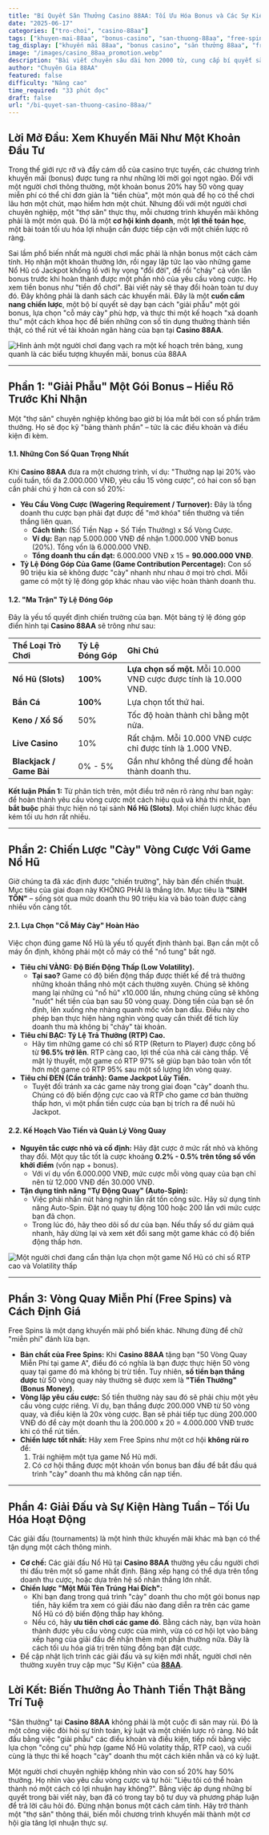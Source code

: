 ```yaml
---
title: "Bí Quyết Săn Thưởng Casino 88AA: Tối Ưu Hóa Bonus và Các Sự Kiện Hàng Tuần Để Gia Tăng Lợi Nhuận"
date: "2025-06-17"
categories: ["tro-choi", "casino-88aa"]
tags: ["khuyen-mai-88aa", "bonus-casino", "san-thuong-88aa", "free-spins", "kinh-nghiem-casino", "casino-uy-tin", "meo-choi-casino"]
tag_display: ["khuyến mãi 88aa", "bonus casino", "săn thưởng 88aa", "free spins", "kinh nghiệm casino", "casino uy tín", "mẹo chơi casino"]
image: "/images/casino_88aa_promotion.webp"
description: "Bài viết chuyên sâu dài hơn 2000 từ, cung cấp bí quyết săn thưởng tại Casino 88AA. Hướng dẫn chi tiết chiến lược 'cày' vòng cược với game Nổ Hũ, cách định giá Free Spins và tận dụng sự kiện hàng tuần để tối đa hóa lợi nhuận."
author: "Chuyên Gia 88AA"
featured: false
difficulty: "Nâng cao"
time_required: "33 phút đọc"
draft: false
url: "/bi-quyet-san-thuong-casino-88aa/"
---
```


## Lời Mở Đầu: Xem Khuyến Mãi Như Một Khoản Đầu Tư

Trong thế giới rực rỡ và đầy cám dỗ của casino trực tuyến, các chương trình khuyến mãi (bonus) được tung ra như những lời mời gọi ngọt ngào. Đối với một người chơi thông thường, một khoản bonus 20% hay 50 vòng quay miễn phí có thể chỉ đơn giản là "tiền chùa", một món quà để họ có thể chơi lâu hơn một chút, mạo hiểm hơn một chút. Nhưng đối với một người chơi chuyên nghiệp, một "thợ săn" thực thụ, mỗi chương trình khuyến mãi không phải là một món quà. Đó là một **cơ hội kinh doanh**, một **lợi thế toán học**, một bài toán tối ưu hóa lợi nhuận cần được tiếp cận với một chiến lược rõ ràng.

Sai lầm phổ biến nhất mà người chơi mắc phải là nhận bonus một cách cảm tính. Họ nhận một khoản thưởng lớn, rồi ngay lập tức lao vào những game Nổ Hũ có Jackpot khổng lồ với hy vọng "đổi đời", để rồi "cháy" cả vốn lẫn bonus trước khi hoàn thành được một phần nhỏ của yêu cầu vòng cược. Họ xem tiền bonus như "tiền đồ chơi". Bài viết này sẽ thay đổi hoàn toàn tư duy đó. Đây không phải là danh sách các khuyến mãi. Đây là một **cuốn cẩm nang chiến lược**, một bộ bí quyết sẽ dạy bạn cách "giải phẫu" một gói bonus, lựa chọn "cỗ máy cày" phù hợp, và thực thi một kế hoạch "xả doanh thu" một cách khoa học để biến những con số tín dụng thưởng thành tiền thật, có thể rút về tài khoản ngân hàng của bạn tại **Casino 88AA**.

![Hình ảnh một người chơi đang vạch ra một kế hoạch trên bảng, xung quanh là các biểu tượng khuyến mãi, bonus của 88AA](/images/casino_88aa_promotion.webp)

---

## Phần 1: "Giải Phẫu" Một Gói Bonus – Hiểu Rõ Trước Khi Nhận

Một "thợ săn" chuyên nghiệp không bao giờ bị lóa mắt bởi con số phần trăm thưởng. Họ sẽ đọc kỹ "bảng thành phần" – tức là các điều khoản và điều kiện đi kèm.

#### **1.1. Những Con Số Quan Trọng Nhất**
Khi **Casino 88AA** đưa ra một chương trình, ví dụ: "Thưởng nạp lại 20% vào cuối tuần, tối đa 2.000.000 VNĐ, yêu cầu 15 vòng cược", có hai con số bạn cần phải chú ý hơn cả con số 20%:
* **Yêu Cầu Vòng Cược (Wagering Requirement / Turnover):** Đây là tổng doanh thu cược bạn phải đạt được để "mở khóa" tiền thưởng và tiền thắng liên quan.
    * **Cách tính:** (Số Tiền Nạp + Số Tiền Thưởng) x Số Vòng Cược.
    * **Ví dụ:** Bạn nạp 5.000.000 VNĐ để nhận 1.000.000 VNĐ bonus (20%). Tổng vốn là 6.000.000 VNĐ.
    * **Tổng doanh thu cần đạt:** 6.000.000 VNĐ x 15 = **90.000.000 VNĐ**.
* **Tỷ Lệ Đóng Góp Của Game (Game Contribution Percentage):** Con số 90 triệu kia sẽ không được "cày" nhanh như nhau ở mọi trò chơi. Mỗi game có một tỷ lệ đóng góp khác nhau vào việc hoàn thành doanh thu.

#### **1.2. "Ma Trận" Tỷ Lệ Đóng Góp**
Đây là yếu tố quyết định chiến trường của bạn. Một bảng tỷ lệ đóng góp điển hình tại **Casino 88AA** sẽ trông như sau:

| Thể Loại Trò Chơi | Tỷ Lệ Đóng Góp | Ghi Chú |
| :--- | :--- | :--- |
| **Nổ Hũ (Slots)** | **100%** | **Lựa chọn số một.** Mỗi 10.000 VNĐ cược được tính là 10.000 VNĐ. |
| **Bắn Cá** | **100%** | Lựa chọn tốt thứ hai. |
| **Keno / Xổ Số** | 50% | Tốc độ hoàn thành chỉ bằng một nửa. |
| **Live Casino** | 10% | Rất chậm. Mỗi 10.000 VNĐ cược chỉ được tính là 1.000 VNĐ. |
| **Blackjack / Game Bài** | 0% - 5% | Gần như không thể dùng để hoàn thành doanh thu. |

**Kết luận Phần 1:** Từ phân tích trên, một điều trở nên rõ ràng như ban ngày: để hoàn thành yêu cầu vòng cược một cách hiệu quả và khả thi nhất, bạn **bắt buộc** phải thực hiện nó tại sảnh **Nổ Hũ (Slots)**. Mọi chiến lược khác đều kém tối ưu hơn rất nhiều.

---

## Phần 2: Chiến Lược "Cày" Vòng Cược Với Game Nổ Hũ

Giờ chúng ta đã xác định được "chiến trường", hãy bàn đến chiến thuật. Mục tiêu của giai đoạn này KHÔNG PHẢI là thắng lớn. Mục tiêu là **"SINH TỒN"** – sống sót qua mức doanh thu 90 triệu kia và bảo toàn được càng nhiều vốn càng tốt.

#### **2.1. Lựa Chọn "Cỗ Máy Cày" Hoàn Hảo**
Việc chọn đúng game Nổ Hũ là yếu tố quyết định thành bại. Bạn cần một cỗ máy ổn định, không phải một cỗ máy có thể "nổ tung" bất ngờ.
* **Tiêu chí VÀNG: Độ Biến Động Thấp (Low Volatility).**
    * **Tại sao?** Game có độ biến động thấp được thiết kế để trả thưởng những khoản thắng nhỏ một cách thường xuyên. Chúng sẽ không mang lại những cú "nổ hũ" x10.000 lần, nhưng chúng cũng sẽ không "nuốt" hết tiền của bạn sau 50 vòng quay. Dòng tiền của bạn sẽ ổn định, lên xuống nhẹ nhàng quanh mốc vốn ban đầu. Điều này cho phép bạn thực hiện hàng nghìn vòng quay cần thiết để tích lũy doanh thu mà không bị "cháy" tài khoản.
* **Tiêu chí BẠC: Tỷ Lệ Trả Thưởng (RTP) Cao.**
    * Hãy tìm những game có chỉ số RTP (Return to Player) được công bố từ **96.5% trở lên**. RTP càng cao, lợi thế của nhà cái càng thấp. Về mặt lý thuyết, một game có RTP 97% sẽ giúp bạn bảo toàn vốn tốt hơn một game có RTP 95% sau một số lượng lớn vòng quay.
* **Tiêu chí ĐEN (Cần tránh): Game Jackpot Lũy Tiến.**
    * Tuyệt đối tránh xa các game này trong giai đoạn "cày" doanh thu. Chúng có độ biến động cực cao và RTP cho game cơ bản thường thấp hơn, vì một phần tiền cược của bạn bị trích ra để nuôi hũ Jackpot.

#### **2.2. Kế Hoạch Vào Tiền và Quản Lý Vòng Quay**
* **Nguyên tắc cược nhỏ và cố định:** Hãy đặt cược ở mức rất nhỏ và không thay đổi. Một quy tắc tốt là cược khoảng **0.2% - 0.5% trên tổng số vốn khởi điểm** (vốn nạp + bonus).
    * Với ví dụ vốn 6.000.000 VNĐ, mức cược mỗi vòng quay của bạn chỉ nên từ 12.000 VNĐ đến 30.000 VNĐ.
* **Tận dụng tính năng "Tự Động Quay" (Auto-Spin):**
    * Việc phải nhấn nút hàng nghìn lần rất tốn công sức. Hãy sử dụng tính năng Auto-Spin. Đặt nó quay tự động 100 hoặc 200 lần với mức cược bạn đã chọn.
    * Trong lúc đó, hãy theo dõi số dư của bạn. Nếu thấy số dư giảm quá nhanh, hãy dừng lại và xem xét đổi sang một game khác có độ biến động thấp hơn.

![Một người chơi đang cẩn thận lựa chọn một game Nổ Hũ có chỉ số RTP cao và Volatility thấp](/images/casino_88aa_slots.webp)

---

## Phần 3: Vòng Quay Miễn Phí (Free Spins) và Cách Định Giá

Free Spins là một dạng khuyến mãi phổ biến khác. Nhưng đừng để chữ "miễn phí" đánh lừa bạn.

* **Bản chất của Free Spins:** Khi **Casino 88AA** tặng bạn "50 Vòng Quay Miễn Phí tại game A", điều đó có nghĩa là bạn được thực hiện 50 vòng quay tại game đó mà không bị trừ tiền. Tuy nhiên, **số tiền bạn thắng được** từ 50 vòng quay này thường sẽ được xem là **"Tiền Thưởng" (Bonus Money)**.
* **Vòng lặp yêu cầu cược:** Số tiền thưởng này sau đó sẽ phải chịu một yêu cầu vòng cược riêng. Ví dụ, bạn thắng được 200.000 VNĐ từ 50 vòng quay, và điều kiện là 20x vòng cược. Bạn sẽ phải tiếp tục dùng 200.000 VNĐ đó để cày một doanh thu là 200.000 x 20 = 4.000.000 VNĐ trước khi có thể rút tiền.
* **Chiến lược tốt nhất:** Hãy xem Free Spins như một cơ hội **không rủi ro** để:
    1.  Trải nghiệm một tựa game Nổ Hũ mới.
    2.  Có cơ hội thắng được một khoản vốn bonus ban đầu để bắt đầu quá trình "cày" doanh thu mà không cần nạp tiền.

---

## Phần 4: Giải Đấu và Sự Kiện Hàng Tuần – Tối Ưu Hóa Hoạt Động

Các giải đấu (tournaments) là một hình thức khuyến mãi khác mà bạn có thể tận dụng một cách thông minh.
* **Cơ chế:** Các giải đấu Nổ Hũ tại **Casino 88AA** thường yêu cầu người chơi thi đấu trên một số game nhất định. Bảng xếp hạng có thể dựa trên tổng doanh thu cược, hoặc dựa trên hệ số nhân thắng lớn nhất.
* **Chiến lược "Một Mũi Tên Trúng Hai Đích":**
    * Khi bạn đang trong quá trình "cày" doanh thu cho một gói bonus nạp tiền, hãy kiểm tra xem có giải đấu nào đang diễn ra trên các game Nổ Hũ có độ biến động thấp hay không.
    * Nếu có, hãy **ưu tiên chơi các game đó**. Bằng cách này, bạn vừa hoàn thành được yêu cầu vòng cược của mình, vừa có cơ hội lọt vào bảng xếp hạng của giải đấu để nhận thêm một phần thưởng nữa. Đây là cách tối ưu hóa giá trị trên từng đồng bạn đặt cược.
* Để cập nhật lịch trình các giải đấu và sự kiện mới nhất, người chơi nên thường xuyên truy cập mục "Sự Kiện" của [**88AA**](https://88aa.com.co "88AA").

## Lời Kết: Biến Thưởng Ảo Thành Tiền Thật Bằng Trí Tuệ

"Săn thưởng" tại **Casino 88AA** không phải là một cuộc đi săn may rủi. Đó là một công việc đòi hỏi sự tính toán, kỷ luật và một chiến lược rõ ràng. Nó bắt đầu bằng việc "giải phẫu" các điều khoản và điều kiện, tiếp nối bằng việc lựa chọn "công cụ" phù hợp (game Nổ Hũ volatity thấp, RTP cao), và cuối cùng là thực thi kế hoạch "cày" doanh thu một cách kiên nhẫn và có kỷ luật.

Một người chơi chuyên nghiệp không nhìn vào con số 20% hay 50% thưởng. Họ nhìn vào yêu cầu vòng cược và tự hỏi: "Liệu tôi có thể hoàn thành nó một cách có lợi nhuận hay không?". Bằng việc áp dụng những bí quyết trong bài viết này, bạn đã có trong tay bộ tư duy và phương pháp luận để trả lời câu hỏi đó. Đừng nhận bonus một cách cảm tính. Hãy trở thành một "thợ săn" thông thái, biến mỗi chương trình khuyến mãi thành một cơ hội gia tăng lợi nhuận thực sự.